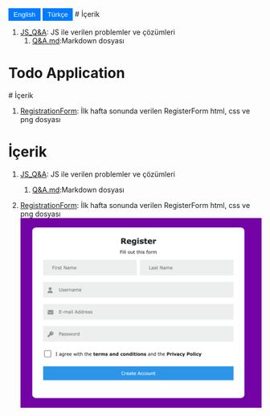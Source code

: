 <!DOCTYPE html>
<html>
<head>
  <style>
    /* Stil düzenlemelerini yapabilirsiniz */
    .language-button {
      background-color: #007BFF;
      color: #fff;
      padding: 5px 10px;
      border: none;
      cursor: pointer;
    }
  </style>
</head>
<body>
  <!-- Dil seçim düğmesi -->
  <button class="language-button" id="english-button">English</button>
  <button class="language-button" id="turkish-button">Türkçe</button>
# İçerik

1. [JS_Q&A](https://github.com/ybakyurek/techCareerAssignments/tree/main/JS_Q%26A): JS ile verilen problemler ve çözümleri
   1. [Q&A.md](https://github.com/ybakyurek/techCareerAssignments/blob/main/JS_Q%26A/Q%26A.md):Markdown dosyası

  <div id="english-content">
    <h1>Todo Application</h1>
    <!-- İngilizce içeriği buraya ekleyin -->
  </div>
# İçerik

1. [RegistrationForm](https://github.com/ybakyurek/techCareerAssignments/tree/main/RegisterForm): İlk hafta sonunda verilen RegisterForm html, css ve png dosyası

  <div id="turkish-content" style="display: none;">
    <h1>Todo Uygulaması</h1>
    <!-- Türkçe içeriği buraya ekleyin -->
  </div>

  <script>
    // Dil seçim düğmelerini ve içerikleri işleme
    const englishButton = document.getElementById('english-button');
    const turkishButton = document.getElementById('turkish-button');
    const englishContent = document.getElementById('english-content');
    const turkishContent = document.getElementById('turkish-content');

    englishButton.addEventListener('click', () => {
      englishContent.style.display = 'block';
      turkishContent.style.display = 'none';
    });
    
    turkishButton.addEventListener('click', () => {
      turkishContent.style.display = 'block';
      englishContent.style.display = 'none';
    });
  </script>
</body>
</html>

# İçerik

1. [JS_Q&A](https://github.com/ybakyurek/techCareerAssignments/tree/main/JS_Q%26A): JS ile verilen problemler ve çözümleri
   1. [Q&A.md](https://github.com/ybakyurek/techCareerAssignments/blob/main/JS_Q%26A/Q%26A.md):Markdown dosyası

2. [RegistrationForm](https://github.com/ybakyurek/techCareerAssignments/tree/main/RegisterForm): İlk hafta sonunda verilen RegisterForm html, css ve png dosyası<img src="https://github.com/ybakyurek/techCareerAssignments/blob/main/RegisterationForm/RegistrationForm.png?raw=true" alt="Resim Açıklaması" width="500">
